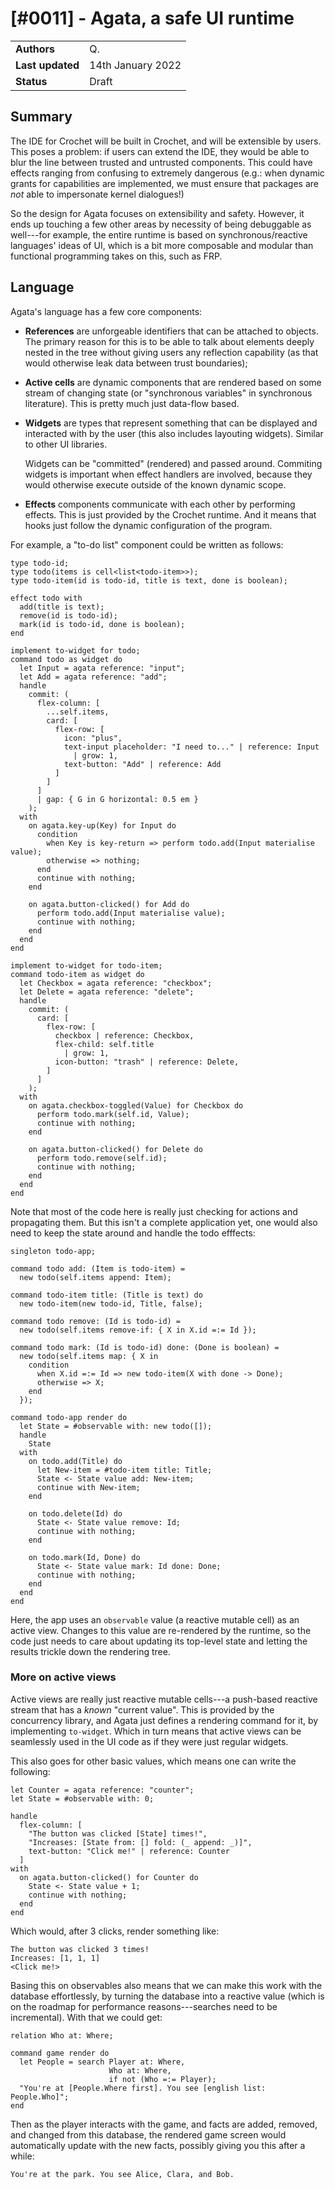 # [#0011] - Agata, a safe UI runtime

|                  |                   |
| ---------------- | ----------------- |
| **Authors**      | Q.                |
| **Last updated** | 14th January 2022 |
| **Status**       | Draft             |

## Summary

The IDE for Crochet will be built in Crochet, and will be extensible by
users. This poses a problem: if users can extend the IDE, they would be
able to blur the line between trusted and untrusted components. This
could have effects ranging from confusing to extremely dangerous
(e.g.: when dynamic grants for capabilities are implemented, we must
ensure that packages are _not_ able to impersonate kernel dialogues!)

So the design for Agata focuses on extensibility and safety. However,
it ends up touching a few other areas by necessity of being debuggable
as well---for example, the entire runtime is based on synchronous/reactive
languages' ideas of UI, which is a bit more composable and modular than
functional programming takes on this, such as FRP.

## Language

Agata's language has a few core components:

- **References** are unforgeable identifiers that can be attached to objects.
  The primary reason for this is to be able to talk about elements deeply
  nested in the tree without giving users any reflection capability (as
  that would otherwise leak data between trust boundaries);

- **Active cells** are dynamic components that are rendered based on some
  stream of changing state (or "synchronous variables" in synchronous
  literature). This is pretty much just data-flow based.

- **Widgets** are types that represent something that can be displayed and
  interacted with by the user (this also includes layouting widgets). Similar
  to other UI libraries.

  Widgets can be "committed" (rendered) and passed around. Commiting widgets
  is important when effect handlers are involved, because they would
  otherwise execute outside of the known dynamic scope.

- **Effects** components communicate with each other by performing effects.
  This is just provided by the Crochet runtime. And it means that hooks
  just follow the dynamic configuration of the program.

For example, a "to-do list" component could be written as follows:

    type todo-id;
    type todo(items is cell<list<todo-item>>);
    type todo-item(id is todo-id, title is text, done is boolean);

    effect todo with
      add(title is text);
      remove(id is todo-id);
      mark(id is todo-id, done is boolean);
    end

    implement to-widget for todo;
    command todo as widget do
      let Input = agata reference: "input";
      let Add = agata reference: "add";
      handle
        commit: (
          flex-column: [
            ...self.items,
            card: [
              flex-row: [
                icon: "plus",
                text-input placeholder: "I need to..." | reference: Input
                  | grow: 1,
                text-button: "Add" | reference: Add
              ]
            ]
          ]
          | gap: { G in G horizontal: 0.5 em }
        );
      with
        on agata.key-up(Key) for Input do
          condition
            when Key is key-return => perform todo.add(Input materialise value);
            otherwise => nothing;
          end
          continue with nothing;
        end

        on agata.button-clicked() for Add do
          perform todo.add(Input materialise value);
          continue with nothing;
        end
      end
    end

    implement to-widget for todo-item;
    command todo-item as widget do
      let Checkbox = agata reference: "checkbox";
      let Delete = agata reference: "delete";
      handle
        commit: (
          card: [
            flex-row: [
              checkbox | reference: Checkbox,
              flex-child: self.title
                | grow: 1,
              icon-button: "trash" | reference: Delete,
            ]
          ]
        );
      with
        on agata.checkbox-toggled(Value) for Checkbox do
          perform todo.mark(self.id, Value);
          continue with nothing;
        end

        on agata.button-clicked() for Delete do
          perform todo.remove(self.id);
          continue with nothing;
        end
      end
    end

Note that most of the code here is really just checking for actions and
propagating them. But this isn't a complete application yet, one would
also need to keep the state around and handle the todo efffects:

    singleton todo-app;

    command todo add: (Item is todo-item) =
      new todo(self.items append: Item);

    command todo-item title: (Title is text) do
      new todo-item(new todo-id, Title, false);

    command todo remove: (Id is todo-id) =
      new todo(self.items remove-if: { X in X.id =:= Id });

    command todo mark: (Id is todo-id) done: (Done is boolean) =
      new todo(self.items map: { X in
        condition
          when X.id =:= Id => new todo-item(X with done -> Done);
          otherwise => X;
        end
      });

    command todo-app render do
      let State = #observable with: new todo([]);
      handle
        State
      with
        on todo.add(Title) do
          let New-item = #todo-item title: Title;
          State <- State value add: New-item;
          continue with New-item;
        end

        on todo.delete(Id) do
          State <- State value remove: Id;
          continue with nothing;
        end

        on todo.mark(Id, Done) do
          State <- State value mark: Id done: Done;
          continue with nothing;
        end
      end
    end

Here, the app uses an `observable` value (a reactive mutable cell) as an
active view. Changes to this value are re-rendered by the runtime, so the
code just needs to care about updating its top-level state and letting
the results trickle down the rendering tree.

### More on active views

Active views are really just reactive mutable cells---a push-based reactive
stream that has a _known_ "current value". This is provided by the concurrency
library, and Agata just defines a rendering command for it, by implementing
`to-widget`. Which in turn means that active views can be seamlessly
used in the UI code as if they were just regular widgets.

This also goes for other basic values, which means one can write the following:

    let Counter = agata reference: "counter";
    let State = #observable with: 0;

    handle
      flex-column: [
        "The button was clicked [State] times!",
        "Increases: [State from: [] fold: (_ append: _)]",
        text-button: "Click me!" | reference: Counter
      ]
    with
      on agata.button-clicked() for Counter do
        State <- State value + 1;
        continue with nothing;
      end
    end

Which would, after 3 clicks, render something like:

    The button was clicked 3 times!
    Increases: [1, 1, 1]
    <Click me!>

Basing this on observables also means that we can make this work with the
database effortlessly, by turning the database into a reactive value (which
is on the roadmap for performance reasons---searches need to be incremental).
With that we could get:

    relation Who at: Where;

    command game render do
      let People = search Player at: Where,
                          Who at: Where,
                          if not (Who =:= Player);
      "You're at [People.Where first]. You see [english list: People.Who]";
    end

Then as the player interacts with the game, and facts are added, removed,
and changed from this database, the rendered game screen would automatically
update with the new facts, possibly giving you this after a while:

    You're at the park. You see Alice, Clara, and Bob.
